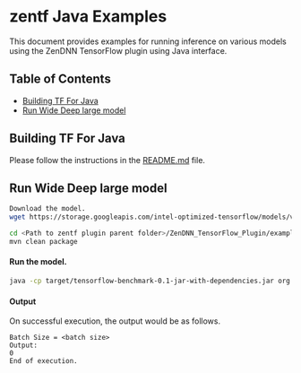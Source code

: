 # zentf Java Examples

This document provides examples for running inference on various models using the ZenDNN TensorFlow plugin using Java interface.

## Table of Contents
- [Building TF For Java](#building-tf-for-java)
- [Run Wide Deep large model](#run-wide-deep-large-model)

## Building TF For Java

Please follow the instructions in the [README.md](../../scripts/java/README.md) file.

## Run Wide Deep large model

```bash
Download the model.
wget https://storage.googleapis.com/intel-optimized-tensorflow/models/v1_8/wide_deep_fp32_pretrained_model.pb
```

```bash
cd <Path to zentf plugin parent folder>/ZenDNN_TensorFlow_Plugin/examples/java
mvn clean package
```

#### Run the model.
```bash
java -cp target/tensorflow-benchmark-0.1-jar-with-dependencies.jar org.tensorflow.benchmark.RunWideDeeplarge <path to wide deep large .pb model> <batch size>
```

#### Output
On successful execution, the output would be as follows.
```
Batch Size = <batch size>
Output:
0
End of execution.
```
